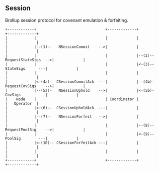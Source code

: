 ## Session
Brollup session protocol for covenant emulation & forfeiting.

    +------------+                               +-------------+                               +-------------+ 
    |            |                               |             |                               |             |
    |            |--(1)--   NSessionCommit    -->|             |                               |             |
    |            |                               |             |--(2)--   RequestStateSigs  -->|             |
    |            |                               |             |<-(3)--      StateSigs      ---|             | 
    |            |                               |             |                               |             |
    |            |<-(4a)-  CSessionCommitAck  ---|             |--(4b)-   RequestCovSigs    -->|             |
    |            |--(5a)-   NSessionUphold    -->|             |<-(5b)-      CovSigs        ---|             |
    |    Node    |                               | Coordinator |                               |   Operator  |
    |            |<-(6)--  CSessionUpholdAck  ---|             |                               |             |
    |            |--(7)--   NSessionForfeit   -->|             |                               |             |
    |            |                               |             |--(8)--   RequestPoolSig    -->|             |
    |            |                               |             |<-(9)--      PoolSig        ---|             | 
    |            |<-(10)-- CSessionForfeitAck ---|             |                               |             |
    |            |                               |             |                               |             |
    +------------+                               +-------------+                               +-------------+ 